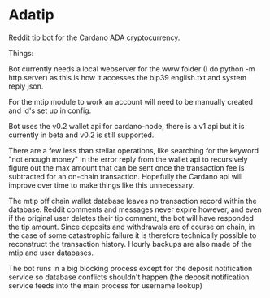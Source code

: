 # Adatip

Reddit tip bot for the Cardano ADA cryptocurrency.

Things:

Bot currently needs a local webserver for the www folder (I do python -m http.server) as this is how it accesses the bip39 english.txt and system reply json.

For the mtip module to work an account will need to be manually created and id's set up in config.

Bot uses the v0.2 wallet api for cardano-node, there is a v1 api but it is currently in beta and v0.2 is still supported.

There are a few less than stellar operations, like searching for the keyword "not enough money" in the error reply from the wallet api to recursively figure out the max amount that can be sent once the transaction fee is subtracted for an on-chain transaction. Hopefully the Cardano api will improve over time to make things like this unnecessary. 

The mtip off chain wallet database leaves no transaction record within the database. Reddit comments and messages never expire however, and even if the original user deletes their tip comment, the bot will have responded the tip amount. Since deposits and withdrawals are of course on chain, in the case of some catastrophic failure it is therefore technically possible to reconstruct the transaction history. Hourly backups are also made of the mtip and user databases.

The bot runs in a big blocking process except for the deposit notification service so database conflicts shouldn't happen (the deposit notification service feeds into the main process for username lookup)
